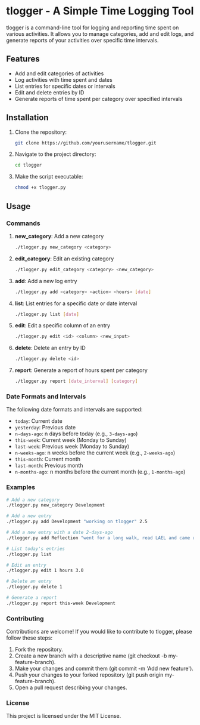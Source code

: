 # tlogger - A Simple Time Logging Tool

tlogger is a command-line tool for logging and reporting time spent on various activities. It allows you to manage categories, add and edit logs, and generate reports of your activities over specific time intervals.

## Features

- Add and edit categories of activities
- Log activities with time spent and dates
- List entries for specific dates or intervals
- Edit and delete entries by ID
- Generate reports of time spent per category over specified intervals

## Installation

1. Clone the repository:
    ```bash
    git clone https://github.com/yourusername/tlogger.git
    ```
2. Navigate to the project directory:
    ```bash
    cd tlogger
    ```
3. Make the script executable:
    ```bash
    chmod +x tlogger.py
    ```

## Usage

### Commands

1. **new_category**: Add a new category
    ```bash
    ./tlogger.py new_category <category>
    ```

2. **edit_category**: Edit an existing category
    ```bash
    ./tlogger.py edit_category <category> <new_category>
    ```

3. **add**: Add a new log entry
    ```bash
    ./tlogger.py add <category> <action> <hours> [date]
    ```

4. **list**: List entries for a specific date or date interval
    ```bash
    ./tlogger.py list [date]
    ```

5. **edit**: Edit a specific column of an entry
    ```bash
    ./tlogger.py edit <id> <column> <new_input>
    ```

6. **delete**: Delete an entry by ID
    ```bash
    ./tlogger.py delete <id>
    ```

7. **report**: Generate a report of hours spent per category
    ```bash
    ./tlogger.py report [date_interval] [category]
    ```

### Date Formats and Intervals

The following date formats and intervals are supported:

- `today`: Current date
- `yesterday`: Previous date
- `n-days-ago`: n days before today (e.g., `3-days-ago`)
- `this-week`: Current week (Monday to Sunday)
- `last-week`: Previous week (Monday to Sunday)
- `n-weeks-ago`: n weeks before the current week (e.g., `2-weeks-ago`)
- `this-month`: Current month
- `last-month`: Previous month
- `n-months-ago`: n months before the current month (e.g., `1-months-ago`)

### Examples

```bash
# Add a new category
./tlogger.py new_category Development

# Add a new entry
./tlogger.py add Development "working on tlogger" 2.5

# Add a new entry with a date 2-days-ago
./tlogger.py add Reflection "went for a long walk, read LAEL and came up with improvement plan" 1 2-days-ago

# List today's entries
./tlogger.py list

# Edit an entry
./tlogger.py edit 1 hours 3.0

# Delete an entry
./tlogger.py delete 1

# Generate a report
./tlogger.py report this-week Development
```
### Contributing
Contributions are welcome! If you would like to contribute to tlogger, please follow these steps:

1. Fork the repository.
2. Create a new branch with a descriptive name (git checkout -b my-feature-branch).
3. Make your changes and commit them (git commit -m 'Add new feature').
4. Push your changes to your forked repository (git push origin my-feature-branch).
5. Open a pull request describing your changes.

### License
This project is licensed under the MIT License.
